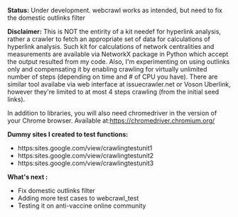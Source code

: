 **Status:** Under development. webcrawl works as intended, but need to fix the domestic outlinks filter

**Disclaimer:** This is NOT the entirity of a kit needef for hyperlink analysis, rather a crawler to fetch an appropriate set of data for calculations of hyperlink analysis. Such kit for calculations of network centralities and measurements are available via NetworkX package in Python which accept the output resulted from my code. Also, I'm experimenting on using outlinks only and compensating it by enabling crawling for virtually unlimited number of steps (depending on time and # of CPU you have). There are similar tool availabe via web interface at issuecrawler.net or Voson Uberlink, however they're limited to at most 4 steps crawling (from the initial seed links).

In addition to libraries, you will also need chromedriver in the version of your Chrome browser. 
Available at:https://chromedriver.chromium.org/

**Dummy sites I created to test functions:**
- https:sites.google.com/view/crawlingtestunit1
- https:sites.google.com/view/crawlingtestunit2
- https:sites.google.com/view/crawlingtestunit3

**What's next :**
- Fix domestic outlinks filter
- Adding more test cases to webcrawl_test
- Testing it on anti-vaccine online community
